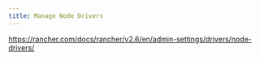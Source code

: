 ```yaml
---
title: Manage Node Drivers
---
```


https://rancher.com/docs/rancher/v2.6/en/admin-settings/drivers/node-drivers/